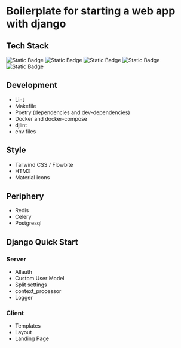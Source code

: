 # Boilerplate for starting a web app with django

## Tech Stack
![Static Badge](https://img.shields.io/badge/PYTHON-DJANGO-%23092E20?style=flat&logo=django)
![Static Badge](https://img.shields.io/badge/CSS-TAILWIND-%2306B6D4?style=flat&logo=tailwindcss)
![Static Badge](https://img.shields.io/badge/JAVASCRIPT-HTMX-%233366CC?style=flat&logo=htmx)
![Static Badge](https://img.shields.io/badge/DATABASE-POSTGRESQL-%234169E1?style=flat&logo=postgresql)
![Static Badge](https://img.shields.io/badge/PLATFORM-DOCKER-%232496ED?style=flat&logo=docker)


## Development
- Lint
- Makefile
- Poetry (dependencies and dev-dependencies)
- Docker and docker-compose
- djlint
- env files

## Style
- Tailwind CSS / Flowbite
- HTMX
- Material icons

## Periphery
- Redis
- Celery
- Postgresql

## Django Quick Start
### Server
- Allauth
- Custom User Model
- Split settings
- context_processor
- Logger

### Client
- Templates
- Layout
- Landing Page